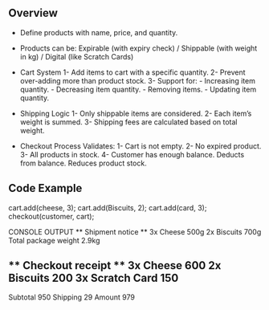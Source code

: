 ## Overview
- Define products with name, price, and quantity.

- Products can be: Expirable (with expiry check) / Shippable (with weight in kg) / Digital (like Scratch Cards)

- Cart System
    1- Add items to cart with a specific quantity.
    2- Prevent over-adding more than product stock.
    3- Support for:
        - Increasing item quantity.
        - Decreasing item quantity.
        - Removing items.
        - Updating item quantity.

- Shipping Logic
    1- Only shippable items are considered.
    2- Each item’s weight is summed.
    3- Shipping fees are calculated based on total weight.

- Checkout Process
Validates:
    1- Cart is not empty.
    2- No expired product.
    3- All products in stock.
    4- Customer has enough balance.
Deducts from balance.
Reduces product stock.

## Code Example

cart.add(cheese, 3);
cart.add(Biscuits, 2);
cart.add(card, 3);
checkout(customer, cart);


CONSOLE OUTPUT
** Shipment notice **
3x Cheese 500g
2x Biscuits 700g
Total package weight 2.9kg

** Checkout receipt **
3x Cheese 600
2x Biscuits 200
3x Scratch Card 150
----------------------
Subtotal 950
Shipping 29
Amount 979
